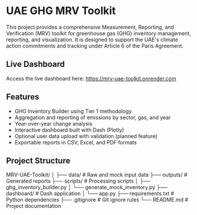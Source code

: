 # UAE GHG MRV Toolkit

This project provides a comprehensive Measurement, Reporting, and Verification (MRV) toolkit for greenhouse gas (GHG) inventory management, reporting, and visualization. It is designed to support the UAE's climate action commitments and tracking under Article 6 of the Paris Agreement.

## Live Dashboard

Access the live dashboard here:
https://mrv-uae-toolkit.onrender.com

## Features

- GHG Inventory Builder using Tier 1 methodology
- Aggregation and reporting of emissions by sector, gas, and year
- Year-over-year change analysis
- Interactive dashboard built with Dash (Plotly)
- Optional user data upload with validation (planned feature)
- Exportable reports in CSV, Excel, and PDF formats

## Project Structure

MRV-UAE-Toolkit/
│
├── data/ # Raw and mock input data
├── outputs/ # Generated reports
├── scripts/ # Processing scripts
│ ├── ghg_inventory_builder.py
│ └── generate_mock_inventory.py
├── dashboard/ # Dash application
│ └── app.py
├── requirements.txt # Python dependencies
├── .gitignore # Git ignore rules
└── README.md # Project documentation


